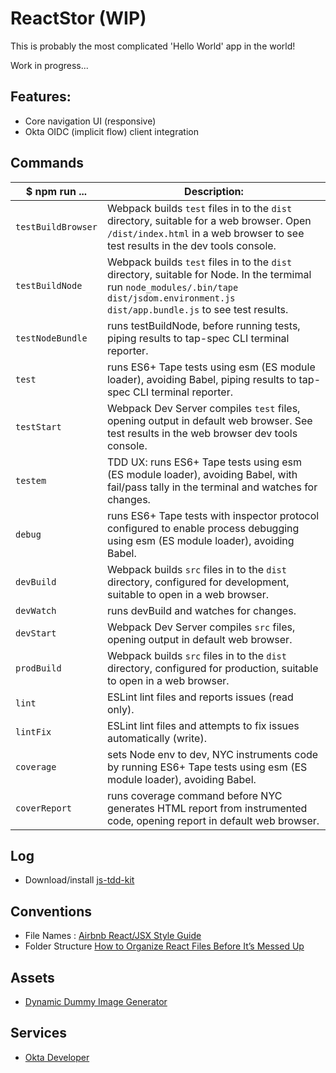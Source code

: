 # ReactStor (WIP)

This is probably the most complicated 'Hello World' app in the world!

Work in progress...

## Features: 

- Core navigation UI (responsive)
- Okta OIDC (implicit flow) client integration

## Commands


| $ npm run ...              | Description:                                                            |
|-------------------------------------|-------------------------------------------------------------------------|
| `testBuildBrowser`        | Webpack builds `test` files in to the `dist` directory, suitable for a web browser.  Open `/dist/index.html` in a web browser to see test results in the dev tools console. |
| `testBuildNode`           | Webpack builds `test` files in to the `dist` directory, suitable for Node.  In the termimal run `node_modules/.bin/tape dist/jsdom.environment.js dist/app.bundle.js` to see test results. |
| `testNodeBundle`          | runs testBuildNode, before running tests, piping results to tap-spec CLI terminal reporter. |
| `test`                    | runs ES6+ Tape tests using esm (ES module loader), avoiding Babel, piping results to tap-spec CLI terminal reporter. |
| `testStart`               | Webpack Dev Server compiles `test` files, opening output in default web browser.  See test results in the web browser dev tools console. |
| `testem`                  | TDD UX: runs ES6+ Tape tests using esm (ES module loader), avoiding Babel, with fail/pass tally in the terminal and watches for changes. |
| `debug`                   | runs ES6+ Tape tests with inspector protocol configured to enable process debugging using esm (ES module loader), avoiding Babel. |
| `devBuild`                | Webpack builds `src` files in to the `dist` directory, configured for development, suitable to open in a web browser. |
| `devWatch`                | runs devBuild and watches for changes. |
| `devStart`                | Webpack Dev Server compiles `src` files, opening output in default web browser. |
| `prodBuild`               | Webpack builds `src` files in to the `dist` directory, configured for production, suitable to open in a web browser. |
| `lint`                    | ESLint lint files and reports issues (read only). |
| `lintFix`                 | ESLint lint files and attempts to fix issues automatically (write). |
| `coverage`                | sets Node env to dev, NYC instruments code by running ES6+ Tape tests using esm (ES module loader), avoiding Babel. |
| `coverReport`             | runs coverage command before NYC generates HTML report from instrumented code, opening report in default web browser. |


## Log

- Download/install [js-tdd-kit](https://github.com/lfurzewaddock/js-tdd-kit)


## Conventions

- File Names : [Airbnb React/JSX Style Guide](https://github.com/airbnb/javascript/tree/master/react#naming)
- Folder Structure [How to Organize React Files Before It’s Messed Up](https://engineering.opsgenie.com/how-to-organize-react-files-before-its-messed-up-c85387f691be?gi=9ede35dbc980)


## Assets

- [Dynamic Dummy Image Generator](https://dummyimage.com/300x300/fff/aaa)

## Services

- [Okta Developer](https://developer.okta.com/code/react/)
